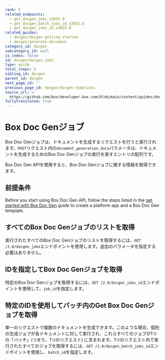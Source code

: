 ```yaml
---
rank: 5
related_endpoints:
  - get_docgen_jobs_v2025.0
  - get_docgen_batch_jobs_id_v2025.0
  - get_docgen_jobs_id_v2025.0
related_guides:
  - docgen/docgen-getting-started
  - docgen/generate-document
category_id: docgen
subcategory_id: null
is_index: false
id: docgen/docgen-jobs
type: guide
total_steps: 5
sibling_id: docgen
parent_id: docgen
next_page_id: ''
previous_page_id: docgen/docgen-templates
source_url: >-
  https://github.com/box/developer.box.com/blob/main/content/guides/docgen/docgen-jobs.md
fullyTranslated: true
---
```

# Box Doc Genジョブ

Box Doc Genジョブは、ドキュメントを生成するリクエストを行うと実行されます。`POST`リクエスト内の`document_generation_data`パラメータは、ドキュメントを生成するためのBox Doc Genジョブの実行を表すエントリの配列です。

<Samples id="post_docgen_batches_v2025.0">

</Samples>

Box Doc Gen APIを使用すると、Box Doc Genジョブに関する情報を取得できます。

## 前提条件

Before you start using Box Doc Gen API, follow the steps listed in the [get started with Box Doc Gen][docgen-prerequisites] guide to create a platform app and a Box Doc Gen template.

## すべてのBox Doc Genジョブのリストを取得

実行されたすべてのBox Doc Genジョブのリストを取得するには、`GET /2.0/docgen_jobs`エンドポイントを使用します。追加のパラメータを指定する必要はありません。

<Samples id="get_docgen_jobs_v2025.0">

</Samples>

## IDを指定してBox Doc Genジョブを取得

特定のBox Doc Genジョブを取得するには、`GET /2.0/docgen_jobs_id`エンドポイントを使用して、`job_id`を指定します。

<Samples id="get_docgen_jobs_id_v2025.0">

</Samples>

## 特定のIDを使用してバッチ内のGet Box Doc Genジョブを取得

単一のリクエストで複数のドキュメントを生成できます。このような場合、個別の生成ジョブが各ドキュメントに対して実行され、これらすべてのジョブが1つの「バッチ」(つまり、1つのリクエスト) に含まれます。1つのリクエスト内で実行されたすべてのジョブを取得するには、`GET /2.0/docgen_batch_jobs_id`エンドポイントを使用し、`batch_id`を指定します。

<Samples id="get_docgen_jobs_id_v2025.0">

</Samples>

[docgen-prerequisites]: g://docgen/docgen-getting-started
